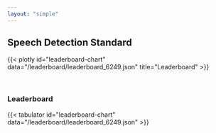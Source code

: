 ```yaml
---
layout: "simple"
---
```


## Speech Detection Standard

{{< plotly id="leaderboard-chart" data="/leaderboard/leaderboard_6249.json" title="Leaderboard" >}}

</br>

### Leaderboard

{{< tabulator id="leaderboard-chart" data="/leaderboard/leaderboard_6249.json" >}}